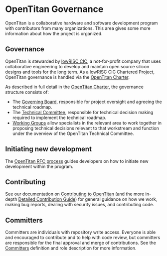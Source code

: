 # OpenTitan Governance

OpenTitan is a collaborative hardware and software development program with contributors from many organizations.
This area gives some more information about how the project is organized.

## Governance

OpenTitan is stewarded by [lowRISC CIC](./lowRISC.md), a not-for-profit company that uses collaborative engineering to develop and maintain open source silicon designs and tools for the long term. 
As a lowRISC CIC Chartered Project, OpenTitan governance is handled via the [OpenTitan Charter](https://static.opentitan.org/technical-charter.pdf).

As described in full detail in the [OpenTitan Charter](https://static.opentitan.org/technical-charter.pdf), the governance structure consists of:
* The [Governing Board](./governing_board.md), responsible for project oversight and agreeing the technical roadmap.
* The [Technical Committee](./tech_committee.md), responsible for technical decision making required to implement the technical roadmap.
* [Working Groups](./working_group.md) allow specialists in the relevant area to work together in proposing technical decisions relevant to that workstream and function under the overview of the OpenTitan Technical Committee.

## Initiating new development

The [OpenTitan RFC process](./rfc_process.md) guides developers on how to initiate new development within the program.

## Contributing

See our documentation on [Contributing to OpenTitan](../contributing/README.md) (and the more in-depth [Detailed Contribution Guide](../contributing/detailed_contribution_guide/README.md)) for general guidance on how we work, making bug reports, dealing with security issues, and contributing code.

## Committers

Committers are individuals with repository write access.
Everyone is able and encouraged to contribute and to help with code review, but committers are responsible for the final approval and merge of contributions.
See the [Committers](./committers.md) definition and role description for more information.
